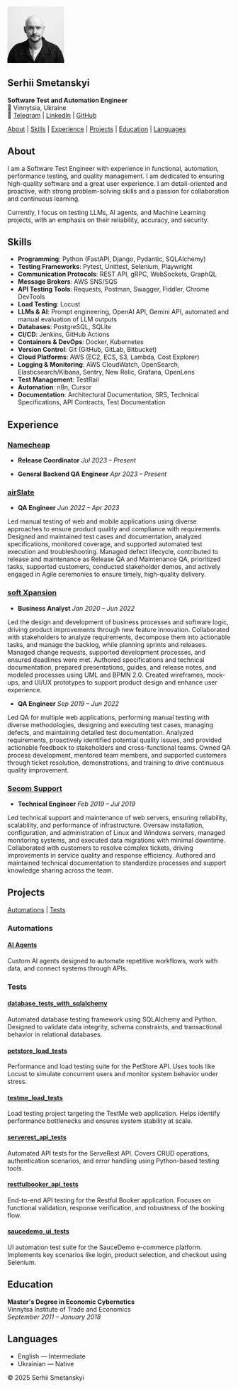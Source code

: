 ![avatar](avatar.jpeg)

## Serhii Smetanskyi

**Software Test and Automation Engineer**  
📍 Vinnytsia, Ukraine  
🔗 [Telegram](https://t.me/serhiismetanskyi) | [LinkedIn](https://www.linkedin.com/in/serhiismetanskyi) | [GitHub](https://github.com/serhiismetanskyi)

[About](#about) | [Skills](#skills) | [Experience](#experience) | [Projects](#projects) | [Education](#education) | [Languages](#languages)

## About

I am a Software Test Engineer with experience in functional, automation, performance testing, and quality management. I am dedicated to ensuring high-quality software and a great user experience. I am detail-oriented and proactive, with strong problem-solving skills and a passion for collaboration and continuous learning.

Currently, I focus on testing LLMs, AI agents, and Machine Learning projects, with an emphasis on their reliability, accuracy, and security.

## Skills

- **Programming**: Python (FastAPI, Django,	Pydantic, SQLAlchemy)
- **Testing Frameworks**: Pytest, Unittest, Selenium, Playwright
- **Communication Protocols**: REST API, gRPC, WebSockets, GraphQL
- **Message Brokers**: AWS SNS/SQS
- **API Testing Tools**: Requests, Postman, Swagger, Fiddler, Chrome DevTools
- **Load Testing**: Locust
- **LLMs & AI**: Prompt engineering, OpenAI API, Gemini API, automated and manual evaluation of LLM outputs
- **Databases**: PostgreSQL, SQLite
- **CI/CD**: Jenkins, GitHub Actions
- **Containers & DevOps**: Docker, Kubernetes
- **Version Control**: Git (GitHub, GitLab, Bitbucket)
- **Cloud Platforms**: AWS (EC2, ECS, S3, Lambda, Cost Explorer)
- **Logging & Monitoring**: AWS CloudWatch, OpenSearch, Elasticsearch/Kibana, Sentry, New Relic, Grafana, OpenLens
- **Test Management**: TestRail
- **Automation**: n8n, Cursor
- **Documentation**: Architectural Documentation, SRS, Technical Specifications, API Contracts, Test Documentation

## Experience

### [Namecheap](https://www.namecheap.com/)  
- **Release Coordinator** *Jul 2023 – Present*

- **General Backend QA Engineer** *Apr 2023 – Present*

### [airSlate](https://www.airslate.com/)  
- **QA Engineer** *Jun 2022 – Apr 2023*

Led manual testing of web and mobile applications using diverse approaches to ensure product quality and compliance with requirements. Designed and maintained test cases and documentation, analyzed specifications, monitored coverage, and supported automated test execution and troubleshooting. Managed defect lifecycle, contributed to release and maintenance as Release QA and Maintenance QA, prioritized tasks, supported customers, conducted stakeholder demos, and actively engaged in Agile ceremonies to ensure timely, high-quality delivery.

### [soft Xpansion](https://softxpansion.global/)  
- **Business Analyst** *Jan 2020 – Jun 2022*

Led the design and development of business processes and software logic, driving product improvements through new feature innovation. Collaborated with stakeholders to analyze requirements, decompose them into actionable tasks, and manage the backlog, while planning sprints and releases. Managed change requests, supported development processes, and ensured deadlines were met. Authored specifications and technical documentation, prepared presentations, guides, and release notes, and modeled processes using UML and BPMN 2.0. Created wireframes, mock-ups, and UI/UX prototypes to support product design and enhance user experience.

- **QA Engineer** *Sep 2019 – Jun 2022*

Led QA for multiple web applications, performing manual testing with diverse methodologies, designing and executing test cases, managing defects, and maintaining detailed test documentation. Analyzed requirements, proactively identified potential quality issues, and provided actionable feedback to stakeholders and cross-functional teams. Owned QA process development, mentored team members, and supported customers through ticket resolution, demonstrations, and training to drive continuous quality improvement.

### [Secom Support](https://secom.com.ua/en)  
- **Technical Engineer** *Feb 2019 – Jul 2019*

Led technical support and maintenance of web servers, ensuring reliability, scalability, and performance of infrastructure. Oversaw installation, configuration, and administration of Linux and Windows servers, managed monitoring systems, and executed data migrations with minimal downtime. Collaborated with customers to resolve complex tickets, driving improvements in service quality and response efficiency. Authored and maintained technical documentation to standardize processes and support knowledge sharing across the team.

## Projects

[Automations](#automations) | [Tests](#tests)

### Automations

#### [AI Agents](https://a8n.serhiismetanskyi.cv/#cases)
Custom AI agents designed to automate repetitive workflows, work with data, and connect systems through APIs.

### Tests

#### [database_tests_with_sqlalchemy](https://github.com/serhiismetanskyi/database_tests_with_sqlalchemy)  
Automated database testing framework using SQLAlchemy and Python. Designed to validate data integrity, schema constraints, and transactional behavior in relational databases.

#### [petstore_load_tests](https://github.com/serhiismetanskyi/petstore_load_tests)  
Performance and load testing suite for the PetStore API. Uses tools like Locust to simulate concurrent users and monitor system behavior under stress.

#### [testme_load_tests](https://github.com/serhiismetanskyi/testme_load_tests)  
Load testing project targeting the TestMe web application. Helps identify performance bottlenecks and ensures system stability at scale.

#### [serverest_api_tests](https://github.com/serhiismetanskyi/serverest_api_tests)  
Automated API tests for the ServeRest API. Covers CRUD operations, authentication scenarios, and error handling using Python-based testing tools.

#### [restfulbooker_api_tests](https://github.com/serhiismetanskyi/restfulbooker_api_tests)  
End-to-end API testing for the Restful Booker application. Focuses on functional validation, response verification, and robustness of the booking flow.

#### [saucedemo_ui_tests](https://github.com/serhiismetanskyi/saucedemo_ui_tests)  
UI automation test suite for the SauceDemo e-commerce platform. Implements key scenarios like login, product selection, and checkout using Selenium.


## Education

**Master's Degree in Economic Cybernetics**  
Vinnytsa Institute of Trade and Economics  
*September 2011 – January 2018*

## Languages

- English — Intermediate  
- Ukrainian — Native

© 2025 Serhii Smetanskyi
